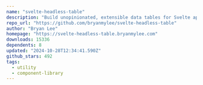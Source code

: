 ```yaml
---
name: "svelte-headless-table"
description: "Build unopinionated, extensible data tables for Svelte applications."
repo_url: "https://github.com/bryanmylee/svelte-headless-table"
author: "Bryan Lee"
homepage: "https://svelte-headless-table.bryanmylee.com"
downloads: 15336
dependents: 8
updated: "2024-10-28T12:34:41.590Z"
github_stars: 492
tags: 
  - utility
  - component-library
---
```

